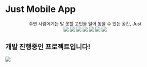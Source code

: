 
# Just Mobile App

<p align="center">
주변 사람에게는 말 못할 고민을 털어 놓을 수 있는 공간, Just  <br>
  <a href="https://spring.io/projects/spring-boot"><img src="https://img.shields.io/badge/Spring_Boot-green.svg"></a>
  <a href="https://jakarta.ee/specifications/persistence/2.2/"><img src="https://img.shields.io/badge/JPA-orange.svg"></a>
  <a href="https://www.mysql.com/"><img src="https://img.shields.io/badge/MySQL-blue.svg"></a>
  <a href="https://spring.io/projects/spring-security"><img src="https://img.shields.io/badge/Spring_Security-green.svg"></a>
  <a href="https://www.java.com/"><img src="https://img.shields.io/badge/-Java-orange?style=flat&logo=java&logoColor=white"></a>
  <a href="https://aws.amazon.com/webservices/"><img src="https://img.shields.io/badge/AWS_Web_Service-orange.svg"></a>
<a href = "https://github.com/features/actions/"><img src = "https://img.shields.io/badge/GitHub_Actions-gray.svg?logo=github-actions"></a>
</p>


  


  

## [](https://github.com/inje-megabrain/JUST-FE#%EA%B0%9C%EB%B0%9C-%EC%A7%84%ED%96%89%EC%A4%91%EC%9D%B8-%ED%94%84%EB%A1%9C%EC%A0%9D%ED%8A%B8%EC%9E%85%EB%8B%88%EB%8B%A4)개발 진행중인 프로젝트입니다!

  

[![](https://github.com/inje-megabrain/JUST-FE/raw/main/readme_images/ui.gif)](https://github.com/inje-megabrain/JUST-FE/blob/main/readme_images/ui.gif)

